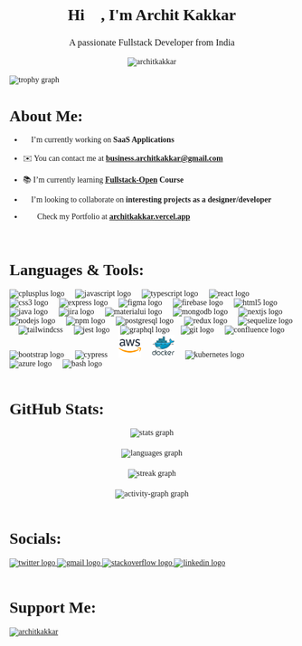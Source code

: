 <div style="font-family: mono;">
<div align="center">
<h1>Hi 👋, I'm Archit Kakkar</h1>
<h3 style="font-weight: 400">A passionate Fullstack Developer from India</h3>
<img src="https://komarev.com/ghpvc/?username=architkakkar&label=Profile%20Views&color=red&style=flat" alt="architkakkar" />
</div>

<br>

<div>
<img src="https://github-profile-trophy.vercel.app?username=architkakkar&theme=dark_lover&no-frame=false&no-bg=false&margin-w=5" height="150" alt="trophy graph"  />
</div>


# About Me:

- 🔭 I’m currently working on **SaaS Applications**

- ✉️ You can contact me at **[business.architkakkar@gmail.com](mailto:business.architkakkar@gmail.com)**

- 📚 I’m currently learning **[Fullstack-Open](https://fullstackopen.com/en/) Course**

- 🤝 I’m looking to collaborate on **interesting projects as a designer/developer**

- 👨‍💻 Check my Portfolio at **[architkakkar.vercel.app](https://architkakkar.vercel.app)**

<br>

# Languages & Tools:

<div align="left">
  <img src="https://cdn.jsdelivr.net/gh/devicons/devicon/icons/cplusplus/cplusplus-original.svg" height="40" alt="cplusplus logo"  />
  <img width="12" />
  <img src="https://cdn.jsdelivr.net/gh/devicons/devicon/icons/javascript/javascript-original.svg" height="40" alt="javascript logo"  />
  <img width="12" />
  <img src="https://cdn.jsdelivr.net/gh/devicons/devicon/icons/typescript/typescript-original.svg" height="40" alt="typescript logo"  />
  <img width="12" />
  <img src="https://cdn.jsdelivr.net/gh/devicons/devicon/icons/react/react-original.svg" height="40" alt="react logo"  />
  <img width="12" />
  <img src="https://cdn.jsdelivr.net/gh/devicons/devicon/icons/css3/css3-original.svg" height="40" alt="css3 logo"  />
  <img width="12" />
  <img src="https://cdn.jsdelivr.net/gh/devicons/devicon/icons/express/express-original.svg" height="40" alt="express logo"  />
  <img width="12" />
  <img src="https://cdn.jsdelivr.net/gh/devicons/devicon/icons/figma/figma-original.svg" height="40" alt="figma logo"  />
  <img width="12" />
  <img src="https://www.vectorlogo.zone/logos/firebase/firebase-icon.svg" height="40" alt="firebase logo"  />
  <img width="12" />
  <img src="https://cdn.jsdelivr.net/gh/devicons/devicon/icons/html5/html5-original.svg" height="40" alt="html5 logo"  />
  <img width="12" />
  <img src="https://cdn.jsdelivr.net/gh/devicons/devicon/icons/java/java-original.svg" height="40" alt="java logo"  />
  <img width="12" />
  <img src="https://cdn.jsdelivr.net/gh/devicons/devicon/icons/jira/jira-original.svg" height="40" alt="jira logo"  />
  <img width="12" />
  <img src="https://cdn.jsdelivr.net/gh/devicons/devicon/icons/materialui/materialui-original.svg" height="40" alt="materialui logo"  />
  <img width="12" />
  <img src="https://cdn.jsdelivr.net/gh/devicons/devicon/icons/mongodb/mongodb-original.svg" height="40" alt="mongodb logo"  />
  <img width="12" />
  <img src="https://cdn.jsdelivr.net/gh/devicons/devicon/icons/nextjs/nextjs-original.svg" height="40" alt="nextjs logo"  />
  <img width="12" />
  <img src="https://cdn.jsdelivr.net/gh/devicons/devicon/icons/nodejs/nodejs-original.svg" height="40" alt="nodejs logo"  />
  <img width="12" />
  <img src="https://cdn.jsdelivr.net/gh/devicons/devicon/icons/npm/npm-original-wordmark.svg" height="40" alt="npm logo"  />
  <img width="12" />
  <img src="https://cdn.jsdelivr.net/gh/devicons/devicon/icons/postgresql/postgresql-original.svg" height="40" alt="postgresql logo"  />
  <img width="12" />
  <img src="https://cdn.jsdelivr.net/gh/devicons/devicon/icons/redux/redux-original.svg" height="40" alt="redux logo"  />
  <img width="12" />
  <img src="https://cdn.jsdelivr.net/gh/devicons/devicon/icons/sequelize/sequelize-original.svg" height="40" alt="sequelize logo"  />
  <img width="12" />
  <img src="https://www.vectorlogo.zone/logos/tailwindcss/tailwindcss-icon.svg" alt="tailwindcss" height="40"/>
  <img width="12" />
  <img src="https://cdn.jsdelivr.net/gh/devicons/devicon/icons/jest/jest-plain.svg" height="40" alt="jest logo"  />
  <img width="12" />
  <img src="https://cdn.jsdelivr.net/gh/devicons/devicon/icons/graphql/graphql-plain.svg" height="40" alt="graphql logo"  />
  <img width="12" />
  <img src="https://cdn.jsdelivr.net/gh/devicons/devicon/icons/git/git-original.svg" height="40" alt="git logo"  />
  <img width="12" />
  <img src="https://cdn.jsdelivr.net/gh/devicons/devicon/icons/confluence/confluence-original.svg" height="40" alt="confluence logo"  />
  <img width="12" />
  <img src="https://cdn.jsdelivr.net/gh/devicons/devicon/icons/bootstrap/bootstrap-original.svg" height="40" alt="bootstrap logo"  />
  <img width="12" />
  <img src="https://raw.githubusercontent.com/simple-icons/simple-icons/6e46ec1fc23b60c8fd0d2f2ff46db82e16dbd75f/icons/cypress.svg" alt="cypress" height="40"/>
  <img width="12" />
  <img src="https://raw.githubusercontent.com/devicons/devicon/master/icons/amazonwebservices/amazonwebservices-original-wordmark.svg" alt="aws" height="40"/>
  <img width="12" />
  <img src="https://raw.githubusercontent.com/devicons/devicon/master/icons/docker/docker-original-wordmark.svg" alt="docker" height="40"/>
  <img width="12" />
  <img src="https://cdn.jsdelivr.net/gh/devicons/devicon/icons/kubernetes/kubernetes-plain.svg" height="40" alt="kubernetes logo"  />
  <img width="12" />
  <img src="https://cdn.jsdelivr.net/gh/devicons/devicon/icons/azure/azure-original.svg" height="40" alt="azure logo"  />
  <img width="12" />
  <img src="https://cdn.jsdelivr.net/gh/devicons/devicon/icons/bash/bash-original.svg" height="40" alt="bash logo"  />
</div>

<br>

# GitHub Stats:

<div align="center">
  <!-- Row 1 -->
  <div>
    <img height="200" src="https://github-readme-stats.vercel.app/api?username=architkakkar&hide_title=false&hide_rank=false&show_icons=true&include_all_commits=true&count_private=true&disable_animations=false&theme=aura&locale=en&hide_border=false" alt="stats graph" />
  </div>
  <div style="margin-top: 20px;">
    <img height="420" src="https://github-readme-stats.vercel.app/api/top-langs?username=architkakkar&locale=en&hide_title=false&layout=donut-vertical&langs_count=6&theme=aura&hide_border=false" alt="languages graph" />
  </div>
  <!-- Row 2 -->
  <div style="margin-top: 20px;">
    <img height="200" width="480" src="https://streak-stats.demolab.com?user=architkakkar&locale=en&mode=daily&theme=aura&hide_border=false&border_radius=5" alt="streak graph" />
  </div>
  <!-- Row 3 -->
  <div style="margin-top: 20px;">
    <img src="https://github-readme-activity-graph.vercel.app/graph?username=architkakkar&radius=7&theme=modern-lilac&area=true&order=5" height="300" alt="activity-graph graph" />
  </div>
</div>

<br>

# Socials:

<div align="left">
  <a href="https://x.com/_architkakkar" target="_blank">
    <img src="https://img.shields.io/static/v1?message=Twitter&logo=x&label=&color=0b0b0b&logoColor=white&labelColor=&style=flat" height="35" alt="twitter logo"  />
  </a>
  <a href="mailto:business.architkakkar@gmail.com" target="_blank">
    <img src="https://img.shields.io/static/v1?message=Gmail&logo=gmail&label=&color=D14836&logoColor=white&labelColor=&style=flat" height="35" alt="gmail logo"  />
  </a>
  <a href="https://www.stackoverflow.com/users/19261614/archit-kakkar" target="_blank">
    <img src="https://img.shields.io/static/v1?message=Stackoverflow&logo=stackoverflow&label=&color=e7700d&logoColor=white&labelColor=&style=flat" height="35" alt="stackoverflow logo"  />
  </a>
  <a href="https://www.linkedin.com/in/architkakkar" target="_blank">
    <img src="https://img.shields.io/static/v1?message=LinkedIn&logo=Linkedin&label=&color=blue&logoColor=white&labelColor=&style=flat" height="35" alt="linkedin logo"  />
  </a>
</div>

<br>

# Support Me:

<a href="https://www.buymeacoffee.com/architkakkar" target="_blank">
  <img src="https://cdn.buymeacoffee.com/buttons/v2/default-yellow.png" height="50" width="210" alt="architkakkar" />
</a>



